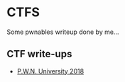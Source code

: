 # CTFS #

Some pwnables writeup done by me...

## CTF write-ups ##

 - [P.W.N. University 2018](P.W.N.University2018/)
